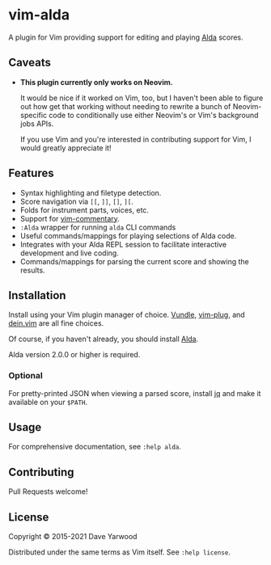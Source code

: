 # vim-alda

A plugin for Vim providing support for editing and playing [Alda][alda] scores.

## Caveats

* **This plugin currently only works on Neovim.**

  It would be nice if it worked on Vim, too, but I haven't been able to figure
  out how get that working without needing to rewrite a bunch of Neovim-specific
  code to conditionally use either Neovim's or Vim's background jobs APIs.

  If you use Vim and you're interested in contributing support for Vim, I would
  greatly appreciate it!

## Features

* Syntax highlighting and filetype detection.
* Score navigation via `[[`, `]]`, `[]`, `][`.
* Folds for instrument parts, voices, etc.
* Support for [vim-commentary](http://github.com/tpope/vim-commentary).
* `:Alda` wrapper for running `alda` CLI commands
* Useful commands/mappings for playing selections of Alda code.
* Integrates with your Alda REPL session to facilitate interactive
  development and live coding.
* Commands/mappings for parsing the current score and showing the results.

## Installation

Install using your Vim plugin manager of choice. [Vundle][vundle], [vim-plug][vim-plug], and [dein.vim][dein] are all fine choices.

Of course, if you haven't already, you should install [Alda][alda].

Alda version 2.0.0 or higher is required.

### Optional

For pretty-printed JSON when viewing a parsed score, install [jq][jq] and make
it available on your `$PATH`.

## Usage

For comprehensive documentation, see `:help alda`.

## Contributing

Pull Requests welcome!

## License

Copyright © 2015-2021 Dave Yarwood

Distributed under the same terms as Vim itself. See `:help license`.

[alda]: https://github.com/alda-lang/alda
[dein]: https://github.com/Shougo/dein.vim
[jq]: https://stedolan.github.io/jq/
[vundle]: https://github.com/VundleVim/Vundle.vim
[vim-plug]: https://github.com/junegunn/vim-plug
